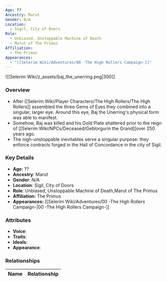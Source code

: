 ```yaml
---
Age: ??
Ancestry: Marut
Gender: N/A
Location:
  - Sigil, City of Doors
Role:
  - Unbiased, Unstoppable Machine of Death
  - Marut of The Primus
Affiliation:
  - The Primus
Appearances:
  - "[[Selerim Wiki/Adventures/00 -The High Rollers Campaign-]]"
---
```


![[Selerim Wiki/z_assets/baj_the_unerring.png|300]]

### Overview
- After [[Selerim Wiki/Player Characters/The High Rollers/The High Rollers]] assembled the three Gems of Eyes they combined into a singular, larger eye. Around this eye, Baj the Unerring's physical form was able to manifest.
- Somehow, Baj was killed and his Gold Plate shattered prior to the reign of [[Selerim Wiki/NPCs/Deceased/Geblorgurin the Grand]]over 250 years ago.
- The nigh-unstoppable inevitables serve a singular purpose: they enforce contracts forged in the Hall of Concordance in the city of Sigil.

### Key Details
- **Age**: ??
- **Ancestry**: Marut
- **Gender**: N/A
- **Location**: Sigil, City of Doors
- **Role**: Unbiased, Unstoppable Machine of Death,Marut of The Primus
- **Affiliation:** The Primus
- **Appearances:** [[Selerim Wiki/Adventures/00 -The High Rollers Campaign-\|00 -The High Rollers Campaign-]]

### Attributes
- **Voice**: 
- **Traits**: 
- **Ideals:** 
- **Appearance**:

### Relationships

| Name | Relationship |
| ---- | ------------ |
